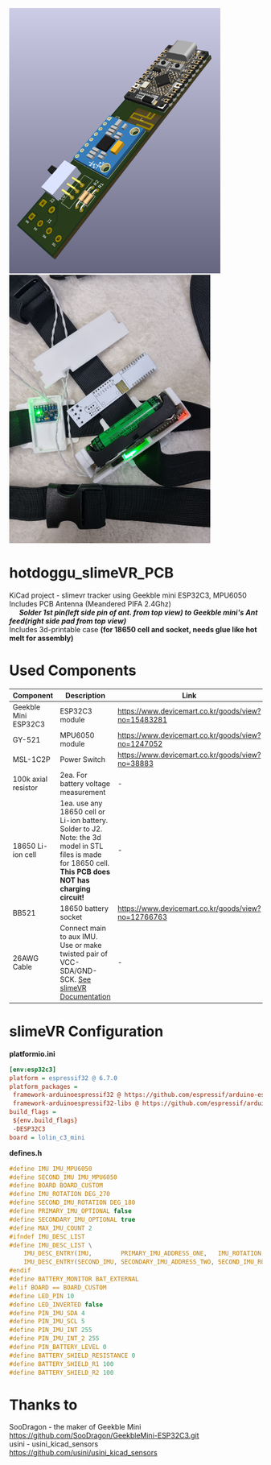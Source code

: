 <img src = "./hotdoggu_slimeVR_PCB.png" width ="420" /> <img src = "./hotdoggu_slimeVR_realpic.jpg" width ="400" />
# hotdoggu_slimeVR_PCB
KiCad project - slimevr tracker using Geekble mini ESP32C3, MPU6050    
Includes PCB Antenna (Meandered PIFA 2.4Ghz)    
&nbsp;&nbsp;&nbsp;&nbsp;&nbsp;***Solder 1st pin(left side pin of ant. from top view) to Geekble mini's Ant feed(right side pad from top view)***    
Includes 3d-printable case **(for 18650 cell and socket, needs glue like hot melt for assembly)**
# Used Components
|Component|Description|Link|
|---------|-----------|----|
|Geekble Mini ESP32C3|ESP32C3 module|https://www.devicemart.co.kr/goods/view?no=15483281|
|GY-521|MPU6050 module|https://www.devicemart.co.kr/goods/view?no=1247052|
|MSL-1C2P|Power Switch|https://www.devicemart.co.kr/goods/view?no=38883|
|100k axial resistor|2ea. For battery voltage measurement|-|
|18650 Li-ion cell|1ea. use any 18650 cell or Li-ion battery. Solder to J2.    Note:    the 3d model in STL files is made for 18650 cell. **This PCB does NOT has charging circuit!**|-|
|BB521|18650 battery socket|https://www.devicemart.co.kr/goods/view?no=12766763|
|26AWG Cable|Connect main to aux IMU. Use or make twisted pair of VCC-SDA/GND-SCK. <a href="https://docs.slimevr.dev/diy/tracker-schematics.html">See slimeVR Documentation</a>|-|
# slimeVR Configuration
**platformio.ini**
```ini
[env:esp32c3]
platform = espressif32 @ 6.7.0
platform_packages =
 framework-arduinoespressif32 @ https://github.com/espressif/arduino-esp32.git#3.0.1
 framework-arduinoespressif32-libs @ https://github.com/espressif/arduino-esp32/releases/download/3.0.1/esp32-arduino-libs-3.0.1.zip
build_flags =
 ${env.build_flags}
 -DESP32C3
board = lolin_c3_mini
```
    
**defines.h**
```C
#define IMU IMU_MPU6050
#define SECOND_IMU IMU_MPU6050
#define BOARD BOARD_CUSTOM
#define IMU_ROTATION DEG_270
#define SECOND_IMU_ROTATION DEG_180
#define PRIMARY_IMU_OPTIONAL false
#define SECONDARY_IMU_OPTIONAL true
#define MAX_IMU_COUNT 2
#ifndef IMU_DESC_LIST
#define IMU_DESC_LIST \
    IMU_DESC_ENTRY(IMU,        PRIMARY_IMU_ADDRESS_ONE,   IMU_ROTATION,        PIN_IMU_SCL, PIN_IMU_SDA, PRIMARY_IMU_OPTIONAL, PIN_IMU_INT) \
    IMU_DESC_ENTRY(SECOND_IMU, SECONDARY_IMU_ADDRESS_TWO, SECOND_IMU_ROTATION, PIN_IMU_SCL, PIN_IMU_SDA, SECONDARY_IMU_OPTIONAL, PIN_IMU_INT_2)
#endif
#define BATTERY_MONITOR BAT_EXTERNAL
#elif BOARD == BOARD_CUSTOM
#define LED_PIN 10
#define LED_INVERTED false
#define PIN_IMU_SDA 4
#define PIN_IMU_SCL 5
#define PIN_IMU_INT 255
#define PIN_IMU_INT_2 255
#define PIN_BATTERY_LEVEL 0
#define BATTERY_SHIELD_RESISTANCE 0
#define BATTERY_SHIELD_R1 100
#define BATTERY_SHIELD_R2 100
```

# Thanks to
SooDragon - the maker of Geekble Mini   
https://github.com/SooDragon/GeekbleMini-ESP32C3.git    
usini - usini_kicad_sensors    
https://github.com/usini/usini_kicad_sensors